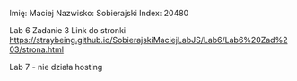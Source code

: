 Imię: Maciej
Nazwisko: Sobierajski
Index: 20480

Lab 6 Zadanie 3
Link do stronki
https://straybeing.github.io/SobierajskiMaciejLabJS/Lab6/Lab6%20Zad%203/strona.html

Lab 7 - nie działa hosting
